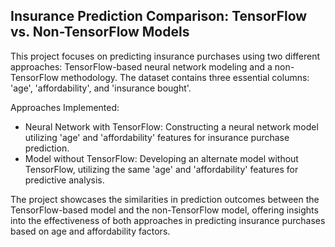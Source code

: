 ## Insurance Prediction Comparison: TensorFlow vs. Non-TensorFlow Models
This project focuses on predicting insurance purchases using two different approaches: TensorFlow-based neural network modeling and a non-TensorFlow methodology. The dataset contains three essential columns: 'age', 'affordability', and 'insurance bought'.

Approaches Implemented:
- Neural Network with TensorFlow: Constructing a neural network model utilizing 'age' and 'affordability' features for insurance purchase prediction.
- Model without TensorFlow: Developing an alternate model without TensorFlow, utilizing the same 'age' and 'affordability' features for predictive analysis.

The project showcases the similarities in prediction outcomes between the TensorFlow-based model and the non-TensorFlow model, offering insights into the effectiveness of both approaches in predicting insurance purchases based on age and affordability factors.

